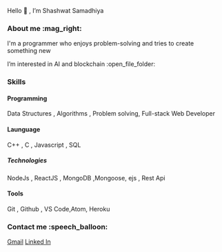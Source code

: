  Hello 👋 , I’m Shashwat Samadhiya
 <h3>About me :mag_right:</h3>
  <p> I'm a programmer who enjoys problem-solving and tries to create something new</p>
  <p> I’m interested in  AI and blockchain :open_file_folder: </p>
  <h3>Skills</h3>
  <p>
  <h4>Programming</h4> 
  Data Structures , Algorithms , Problem solving, Full-stack Web Developer
  
 <h4>Launguage</h4>
  C++ , C , Javascript , SQL 
  
  <h5>Technologies</h5>
  NodeJs , ReactJS , MongoDB ,Mongoose, ejs , Rest Api
  
  <h4>Tools</h4>
  Git , Github , VS Code,Atom, Heroku
  </p>
  
  <h3>Contact me :speech_balloon:</h3>
  <a href="mailto:sshashwat934@gmail.com">Gmail</a>
  <a href="https://www.linkedin.com/in/shashwat-samadhiya-4a7aa61a0/">Linked In</a>



<!---
ShashwatSamadhiya/ShashwatSamadhiya is a ✨ special ✨ repository because its `README.md` (this file) appears on your GitHub profile.
You can click the Preview link to take a look at your changes.
--->
